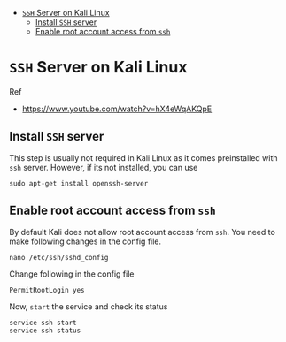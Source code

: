 * [`SSH` Server on Kali Linux](#ssh-server-on-kali-linux)
  * [Install `SSH` server](#install-ssh-server)
  * [Enable root account access from `ssh`](#enable-root-account-access-from-ssh)

# `SSH` Server on Kali Linux
Ref
* <https://www.youtube.com/watch?v=hX4eWqAKQpE>

## Install `SSH` server
This step is usually not required in Kali Linux as it comes preinstalled with `ssh` server. However, if its not installed, you can use
```
sudo apt-get install openssh-server
```
## Enable root account access from `ssh`
By default Kali does not allow root account access from `ssh`. You need to make following changes in the config file.
```
nano /etc/ssh/sshd_config
```
Change following in the config file
```
PermitRootLogin yes
```
Now, `start` the service and check its status
```
service ssh start
service ssh status
```
